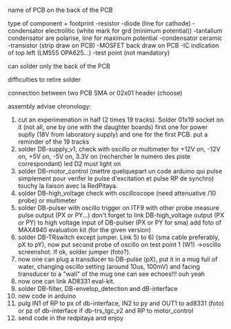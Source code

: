 name of PCB on the back of the PCB

type of component + footprint
-resistor
-diode (line for cathode)
-condensator electrolitic (white mark for grd (minimum potential))
-tantalium condensator are polarise, line for maximum potential
-condensator ceramic
-transistor (strip draw on PCB)
-MOSFET back draw on PCB
-IC indication of top left (LM555 OPA625...)
-test point (not mandatory)

can solder only the back of the PCB

difficulties to retire solder

connection between two PCB SMA or 02x01 header (choose)

assembly advise chronology:
1) cut an experimenation in half (2 times 19 tracks). Solder 01x19 socket on it (not all, one by one with the daughter boards) first one for power suplly (18V from laboratory supply) and one for the first PCB.
put a reminder of the 19 tracks
2) solder DB-supply_v1, check with oscillo or multimeter for +12V on, -12V on, +5V on, -5V on, 3.3V on (rechercher le numéro des piste correspondant)
led D2 must light on
3) solder DB-motor_control (mettre quelquepart un code arduino qui pulse simplement pour verifer le pulse d'excitation et pulse RP de synchro)
touchy la liaison avec la RedPitaya.
4) solder DB-high_voltage check with oscilloscope (need attenuative /10 probe) or multimeter
5) solder DB-pulser with oscillo trigger on ITF9 with other probe measure pulse output (PX or PY...) don't forget to link DB-high_voltage output (PX or PY) to high voltage input of DB-pulser (PX or PY for sma)
add foto of MAX4940 evaluation kit (for the given version)
6) solder DB-TRswitch except jumper. Link 5) to 6) (sma cable preferably, pX to pY), now put second probe of oscillo on test point 1 (W1) ->oscillo screenshot. If ok, solder jumper (foto?). 
7) now one can plug a transducer to DB-pulse (pX), put it in a mug full of water, changing oscillo setting (around 10us, 100mV) and facing transducer to a "wall" of the mug one can see echoes!!! ouh yeah
8) now one can link AD8331 eval-kit.
9) solder DB-filter, DB-envelop_detection and dB-interface
10) new code in arduino
11) pulg IN1 of RP to px of db-interface, IN2 to py and OUT1 to ad8331 (foto) or pz of db-interface if db-trs_tgc_v2 and RP to motor_control
12) send code in the redpitaya and enjoy
